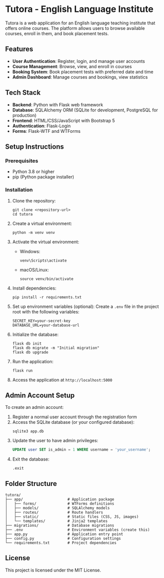 # Tutora - English Language Institute

Tutora is a web application for an English language teaching institute that offers online courses. The platform allows users to browse available courses, enroll in them, and book placement tests.

## Features

- **User Authentication**: Register, login, and manage user accounts
- **Course Management**: Browse, view, and enroll in courses
- **Booking System**: Book placement tests with preferred date and time
- **Admin Dashboard**: Manage courses and bookings, view statistics

## Tech Stack

- **Backend**: Python with Flask web framework
- **Database**: SQLAlchemy ORM (SQLite for development, PostgreSQL for production)
- **Frontend**: HTML/CSS/JavaScript with Bootstrap 5
- **Authentication**: Flask-Login
- **Forms**: Flask-WTF and WTForms

## Setup Instructions

### Prerequisites

- Python 3.8 or higher
- pip (Python package installer)

### Installation

1. Clone the repository:
   ```
   git clone <repository-url>
   cd tutora
   ```

2. Create a virtual environment:
   ```
   python -m venv venv
   ```

3. Activate the virtual environment:
   - Windows:
     ```
     venv\Scripts\activate
     ```
   - macOS/Linux:
     ```
     source venv/bin/activate
     ```

4. Install dependencies:
   ```
   pip install -r requirements.txt
   ```

5. Set up environment variables (optional):
   Create a `.env` file in the project root with the following variables:
   ```
   SECRET_KEY=your-secret-key
   DATABASE_URL=your-database-url
   ```

6. Initialize the database:
   ```
   flask db init
   flask db migrate -m "Initial migration"
   flask db upgrade
   ```

7. Run the application:
   ```
   flask run
   ```

8. Access the application at `http://localhost:5000`

## Admin Account Setup

To create an admin account:

1. Register a normal user account through the registration form
2. Access the SQLite database (or your configured database):
   ```
   sqlite3 app.db
   ```
3. Update the user to have admin privileges:
   ```sql
   UPDATE user SET is_admin = 1 WHERE username = 'your_username';
   ```
4. Exit the database:
   ```
   .exit
   ```

## Folder Structure

```
tutora/
├── app/                    # Application package
│   ├── forms/              # WTForms definitions
│   ├── models/             # SQLAlchemy models
│   ├── routes/             # Route handlers
│   ├── static/             # Static files (CSS, JS, images)
│   └── templates/          # Jinja2 templates
├── migrations/             # Database migrations
├── .env                    # Environment variables (create this)
├── app.py                  # Application entry point
├── config.py               # Configuration settings
└── requirements.txt        # Project dependencies
```

## License

This project is licensed under the MIT License. 